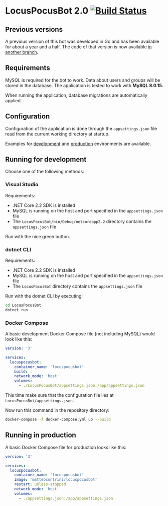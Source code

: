 # LocusPocusBot 2.0 [![Build Status](https://travis-ci.com/matteocontrini/locuspocusbot.svg?branch=dotnet)](https://travis-ci.com/matteocontrini/locuspocusbot)

## Previous versions

A previous version of this bot was developed in Go and has been available for about a year and a half. The code of that version is now available [in another branch](https://github.com/matteocontrini/locuspocusbot/tree/go).

## Requirements

MySQL is required for the bot to work. Data about users and groups will be stored in the database. The application is tested to work with **MySQL 8.0.15.**

When running the application, database migrations are automatically applied.

## Configuration

Configuration of the application is done through the `appsettings.json` file read from the current working directory at startup.

Examples for [development](https://github.com/matteocontrini/locuspocusbot/blob/dotnet/LocusPocusBot/appsettings.example.development.json) and [production](https://github.com/matteocontrini/locuspocusbot/blob/dotnet/LocusPocusBot/appsettings.example.json) environments are available.

## Running for development

Choose one of the following methods:

### Visual Studio

Requirements:

- .NET Core 2.2 SDK is installed
- MySQL is running on the host and port specified in the `appsettings.json` file
- The `LocusPocusBot/bin/Debug/netcoreapp2.2` directory contains the `appsettings.json` file

Run with the nice green button.

### dotnet CLI

Requirements:

- .NET Core 2.2 SDK is installed
- MySQL is running on the host and port specified in the `appsettings.json` file
- The `LocusPocusBot` directory contains the `appsettings.json` file

Run with the dotnet CLI by executing:

```sh
cd LocusPocusBot
dotnet run
```

### Docker Compose

A basic development Docker Compose file (not including MySQL) would look like this:

```yaml
version: '3'

services:
  locuspocusbot:
    container_name: 'locuspocusbot'
    build: .
    network_mode: 'host'
    volumes:
      - ./LocusPocusBot/appsettings.json:/app/appsettings.json
```

This time make sure that the configuration file lies at `LocusPocusBot/appsettings.json`.

Now run this command in the repository directory:

```sh
docker-compose -f docker-compose.yml up --build
```

## Running in production

A basic Docker Compose file for production looks like this:

```yaml
version: '3'

services:
  locuspocusbot:
    container_name: 'locuspocusbot'
    image: 'matteocontrini/locuspocusbot'
    restart: unless-stopped
    network_mode: 'host'
    volumes:
      - ./appsettings.json:/app/appsettings.json
```
